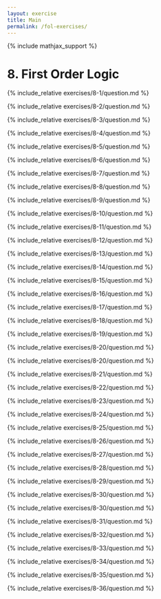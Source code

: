 ```yaml
---
layout: exercise
title: Main
permalink: /fol-exercises/
---
```


{% include mathjax_support %}

# 8. First Order Logic

{% include_relative exercises/8-1/question.md %}

{% include_relative exercises/8-2/question.md %}

{% include_relative exercises/8-3/question.md %}

{% include_relative exercises/8-4/question.md %}

{% include_relative exercises/8-5/question.md %}

{% include_relative exercises/8-6/question.md %}

{% include_relative exercises/8-7/question.md %}

{% include_relative exercises/8-8/question.md %}

{% include_relative exercises/8-9/question.md %}

{% include_relative exercises/8-10/question.md %}

{% include_relative exercises/8-11/question.md %}

{% include_relative exercises/8-12/question.md %}

{% include_relative exercises/8-13/question.md %}

{% include_relative exercises/8-14/question.md %}

{% include_relative exercises/8-15/question.md %}

{% include_relative exercises/8-16/question.md %}

{% include_relative exercises/8-17/question.md %}

{% include_relative exercises/8-18/question.md %}

{% include_relative exercises/8-19/question.md %}

{% include_relative exercises/8-20/question.md %}

{% include_relative exercises/8-20/question.md %}

{% include_relative exercises/8-21/question.md %}

{% include_relative exercises/8-22/question.md %}

{% include_relative exercises/8-23/question.md %}

{% include_relative exercises/8-24/question.md %}

{% include_relative exercises/8-25/question.md %}

{% include_relative exercises/8-26/question.md %}

{% include_relative exercises/8-27/question.md %}

{% include_relative exercises/8-28/question.md %}

{% include_relative exercises/8-29/question.md %}

{% include_relative exercises/8-30/question.md %}

{% include_relative exercises/8-30/question.md %}

{% include_relative exercises/8-31/question.md %}

{% include_relative exercises/8-32/question.md %}

{% include_relative exercises/8-33/question.md %}

{% include_relative exercises/8-34/question.md %}

{% include_relative exercises/8-35/question.md %}

{% include_relative exercises/8-36/question.md %}